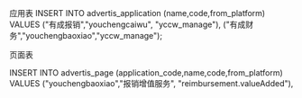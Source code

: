 应用表
INSERT INTO advertis_application 
(name,code,from_platform)
VALUES
("有成报销","youchengcaiwu", "yccw_manage"), 
("有成财务","youchengbaoxiao","yccw_manage");


页面表

INSERT INTO advertis_page 
(application_code,name,code,from_platform)
VALUES
("youchengbaoxiao","报销增值服务", "reimbursement.valueAdded"), 
